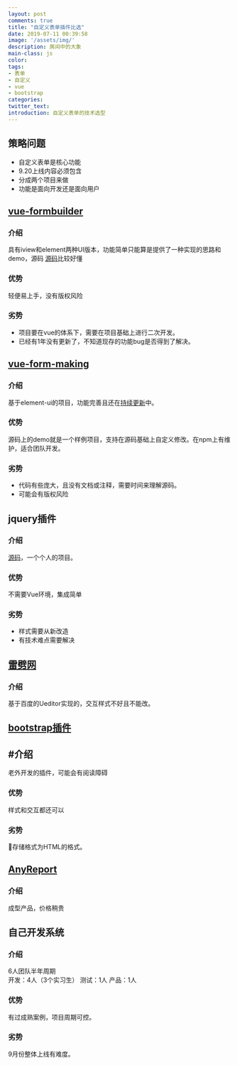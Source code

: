 ```yaml
---
layout: post
comments: true
title: "自定义表单插件比选"
date: 2019-07-11 00:39:58
image: '/assets/img/'
description: 房间中的大象
main-class: js
color:
tags:
- 表单
- 自定义
- vue
- bootstrap
categories:
twitter_text:
introduction: 自定义表单的技术选型
---
```


## 策略问题
- 自定义表单是核心功能
- 9.20上线内容必须包含
- 分成两个项目来做
- 功能是面向开发还是面向用户

## [vue-formbuilder](https://blog.mrabit.com/details/59)
### 介绍
具有iview和element两种UI版本，功能简单只能算是提供了一种实现的思路和demo，源码
[源码](https://github.com/mrabit/vue-formbuilder)比较好懂
### 优势
轻便易上手，没有版权风险
### 劣势
- 项目要在vue的体系下，需要在项目基础上进行二次开发。
- 已经有1年没有更新了，不知道现存的功能bug是否得到了解决。

## [vue-form-making](http://tools.xiaoyaoji.cn/form)
### 介绍
基于element-ui的项目，功能完善且还在[持续更新](https://gitee.com/gavinzhulei/vue-form-making)中。
### 优势
源码上的demo就是一个样例项目，支持在源码基础上自定义修改。在npm上有维护，适合团队开发。
### 劣势
- 代码有些庞大，且没有文档或注释，需要时间来理解源码。 
- 可能会有版权风险

## jquery插件
### 介绍
[源码](https://github.com/wuyongqiang12138/wuyongqiang)，一个个人的项目。
### 优势
不需要Vue环境，集成简单
### 劣势
- 样式需要从新改造
- 有技术难点需要解决

## [雷劈网](http://formdesign.leipi.org/demo.html)
### 介绍
基于百度的Ueditor实现的，交互样式不好且不能改。

## [bootstrap插件](http://www.jq22.com/jquery-info7481)
## #介绍
老外开发的插件，可能会有阅读障碍
### 优势
样式和交互都还可以
### 劣势
存储格式为HTML的格式。  
## [AnyReport](http://www.anyrt.com/function/index.html#f1)
### 介绍
成型产品，价格稍贵
## 自己开发系统
### 介绍
6人团队半年周期  
开发：4人（3个实习生）
测试：1人
产品：1人
### 优势
有过成熟案例，项目周期可控。
### 劣势
9月份整体上线有难度。